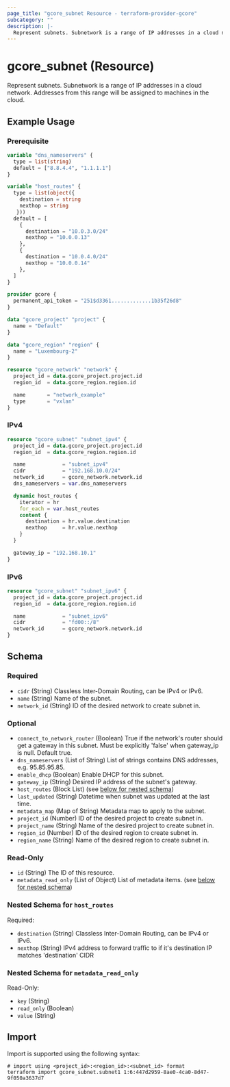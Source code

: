 ```yaml
---
page_title: "gcore_subnet Resource - terraform-provider-gcore"
subcategory: ""
description: |-
  Represent subnets. Subnetwork is a range of IP addresses in a cloud network. Addresses from this range will be assigned to machines in the cloud.
---
```


# gcore_subnet (Resource)

Represent subnets. Subnetwork is a range of IP addresses in a cloud network. Addresses from this range will be assigned to machines in the cloud.

## Example Usage

### Prerequisite

```terraform
variable "dns_nameservers" {
  type = list(string)
  default = ["8.8.4.4", "1.1.1.1"]
}

variable "host_routes" {
  type = list(object({
    destination = string
    nexthop = string
   }))
  default = [
    {
      destination = "10.0.3.0/24"
      nexthop = "10.0.0.13"
    },
    {
      destination = "10.0.4.0/24"
      nexthop = "10.0.0.14"
    },
  ]
}
```

```terraform
provider gcore {
  permanent_api_token = "251$d3361.............1b35f26d8"
}

data "gcore_project" "project" {
  name = "Default"
}

data "gcore_region" "region" {
  name = "Luxembourg-2"
}

resource "gcore_network" "network" {
  project_id = data.gcore_project.project.id
  region_id  = data.gcore_region.region.id

  name       = "network_example"
  type       = "vxlan"
}
```

### IPv4

```terraform
resource "gcore_subnet" "subnet_ipv4" {
  project_id = data.gcore_project.project.id
  region_id  = data.gcore_region.region.id

  name            = "subnet_ipv4"
  cidr            = "192.168.10.0/24"
  network_id      = gcore_network.network.id
  dns_nameservers = var.dns_nameservers

  dynamic host_routes {
    iterator = hr
    for_each = var.host_routes
    content {
      destination = hr.value.destination
      nexthop     = hr.value.nexthop
    }
  }

  gateway_ip = "192.168.10.1"
}
```

### IPv6

```terraform
resource "gcore_subnet" "subnet_ipv6" {
  project_id = data.gcore_project.project.id
  region_id  = data.gcore_region.region.id

  name            = "subnet_ipv6"
  cidr            = "fd00::/8"
  network_id      = gcore_network.network.id
}
```

<!-- schema generated by tfplugindocs -->
## Schema

### Required

- `cidr` (String) Classless Inter-Domain Routing, can be IPv4 or IPv6.
- `name` (String) Name of the subnet.
- `network_id` (String) ID of the desired network to create subnet in.

### Optional

- `connect_to_network_router` (Boolean) True if the network's router should get a gateway in this subnet. Must be explicitly 'false' when gateway_ip is null. Default true.
- `dns_nameservers` (List of String) List of strings contains DNS addresses, e.g. 95.85.95.85.
- `enable_dhcp` (Boolean) Enable DHCP for this subnet.
- `gateway_ip` (String) Desired IP address of the subnet's gateway.
- `host_routes` (Block List) (see [below for nested schema](#nestedblock--host_routes))
- `last_updated` (String) Datetime when subnet was updated at the last time.
- `metadata_map` (Map of String) Metadata map to apply to the subnet.
- `project_id` (Number) ID of the desired project to create subnet in.
- `project_name` (String) Name of the desired project to create subnet in.
- `region_id` (Number) ID of the desired region to create subnet in.
- `region_name` (String) Name of the desired region to create subnet in.

### Read-Only

- `id` (String) The ID of this resource.
- `metadata_read_only` (List of Object) List of metadata items. (see [below for nested schema](#nestedatt--metadata_read_only))

<a id="nestedblock--host_routes"></a>
### Nested Schema for `host_routes`

Required:

- `destination` (String) Classless Inter-Domain Routing, can be IPv4 or IPv6.
- `nexthop` (String) IPv4 address to forward traffic to if it's destination IP matches 'destination' CIDR


<a id="nestedatt--metadata_read_only"></a>
### Nested Schema for `metadata_read_only`

Read-Only:

- `key` (String)
- `read_only` (Boolean)
- `value` (String)





## Import

Import is supported using the following syntax:

```shell
# import using <project_id>:<region_id>:<subnet_id> format
terraform import gcore_subnet.subnet1 1:6:447d2959-8ae0-4ca0-8d47-9f050a3637d7
```

